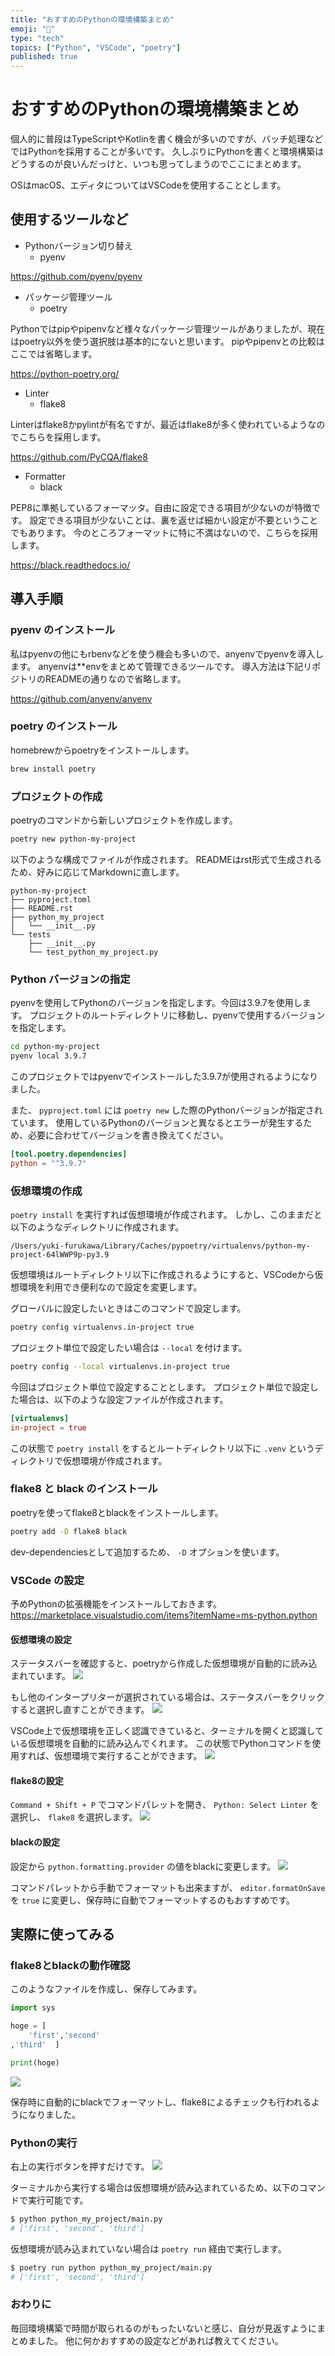 ```yaml
---
title: "おすすめのPythonの環境構築まとめ"
emoji: "🐍"
type: "tech"
topics: ["Python", "VSCode", "poetry"]
published: true
---
```


# おすすめのPythonの環境構築まとめ

個人的に普段はTypeScriptやKotlinを書く機会が多いのですが、バッチ処理などではPythonを採用することが多いです。
久しぶりにPythonを書くと環境構築はどうするのが良いんだっけと、いつも思ってしまうのでここにまとめます。

OSはmacOS、エディタについてはVSCodeを使用することとします。

## 使用するツールなど

- Pythonバージョン切り替え
  - pyenv

https://github.com/pyenv/pyenv

- パッケージ管理ツール
  - poetry

Pythonではpipやpipenvなど様々なパッケージ管理ツールがありましたが、現在はpoetry以外を使う選択肢は基本的にないと思います。
pipやpipenvとの比較はここでは省略します。

https://python-poetry.org/

- Linter
  - flake8

Linterはflake8かpylintが有名ですが、最近はflake8が多く使われているようなのでこちらを採用します。

https://github.com/PyCQA/flake8

- Formatter
  - black

PEP8に準拠しているフォーマッタ。自由に設定できる項目が少ないのが特徴です。
設定できる項目が少ないことは、裏を返せば細かい設定が不要ということでもあります。
今のところフォーマットに特に不満はないので、こちらを採用します。

https://black.readthedocs.io/

## 導入手順

### pyenv のインストール

私はpyenvの他にもrbenvなどを使う機会も多いので、anyenvでpyenvを導入します。
anyenvは\*\*envをまとめて管理できるツールです。
導入方法は下記リポジトリのREADMEの通りなので省略します。

https://github.com/anyenv/anyenv

### poetry のインストール

homebrewからpoetryをインストールします。

```bash
brew install poetry
```

### プロジェクトの作成

poetryのコマンドから新しいプロジェクトを作成します。

```bash
poetry new python-my-project
```

以下のような構成でファイルが作成されます。
READMEはrst形式で生成されるため、好みに応じてMarkdownに直します。

```
python-my-project
├── pyproject.toml
├── README.rst
├── python_my_project
│   └── __init__.py
└── tests
    ├── __init__.py
    └── test_python_my_project.py
```

### Python バージョンの指定

pyenvを使用してPythonのバージョンを指定します。今回は3.9.7を使用します。
プロジェクトのルートディレクトリに移動し、pyenvで使用するバージョンを指定します。

```bash
cd python-my-project
pyenv local 3.9.7
```

このプロジェクトではpyenvでインストールした3.9.7が使用されるようになりました。

また、 `pyproject.toml` には `poetry new` した際のPythonバージョンが指定されています。
使用しているPythonのバージョンと異なるとエラーが発生するため、必要に合わせてバージョンを書き換えてください。

```toml:pyproject.toml
[tool.poetry.dependencies]
python = "^3.9.7"
```

### 仮想環境の作成

`poetry install` を実行すれば仮想環境が作成されます。
しかし、このままだと以下のようなディレクトリに作成されます。

```
/Users/yuki-furukawa/Library/Caches/pypoetry/virtualenvs/python-my-project-64lWWP9p-py3.9
```

仮想環境はルートディレクトリ以下に作成されるようにすると、VSCodeから仮想環境を利用でき便利なので設定を変更します。

グローバルに設定したいときはこのコマンドで設定します。

```bash
poetry config virtualenvs.in-project true
```

プロジェクト単位で設定したい場合は `--local` を付けます。

```bash
poetry config --local virtualenvs.in-project true
```

今回はプロジェクト単位で設定することとします。
プロジェクト単位で設定した場合は、以下のような設定ファイルが作成されます。

```toml:poetry.toml
[virtualenvs]
in-project = true
```

この状態で `poetry install` をするとルートディレクトリ以下に `.venv` というディレクトリで仮想環境が作成されます。

### flake8 と black のインストール

poetryを使ってflake8とblackをインストールします。

```bash
poetry add -D flake8 black
```

dev-dependenciesとして追加するため、 `-D` オプションを使います。

### VSCode の設定

予めPythonの拡張機能をインストールしておきます。
https://marketplace.visualstudio.com/items?itemName=ms-python.python

#### 仮想環境の設定

ステータスバーを確認すると、poetryから作成した仮想環境が自動的に読み込まれています。
![](https://storage.googleapis.com/zenn-user-upload/b177cba2a10b97030bcc7e21.png)

もし他のインタープリターが選択されている場合は、ステータスバーをクリックすると選択し直すことができます。
![](https://storage.googleapis.com/zenn-user-upload/fdf43184edc9b07c5f203e18.png)

VSCode上で仮想環境を正しく認識できていると、ターミナルを開くと認識している仮想環境を自動的に読み込んでくれます。
この状態でPythonコマンドを使用すれば、仮想環境で実行することができます。
![](https://storage.googleapis.com/zenn-user-upload/b7292e67f224c0b8e88269d3.png)

#### flake8の設定

`Command + Shift + P` でコマンドパレットを開き、 `Python: Select Linter` を選択し、 `flake8` を選択します。
![](https://storage.googleapis.com/zenn-user-upload/8c102a80b27626836731d172.png)

#### blackの設定

設定から `python.formatting.provider` の値をblackに変更します。
![](https://storage.googleapis.com/zenn-user-upload/be8fae19be666b821419f6e8.png)

コマンドパレットから手動でフォーマットも出来ますが、 `editor.formatOnSave` を `true` に変更し、保存時に自動でフォーマットするのもおすすめです。

## 実際に使ってみる

### flake8とblackの動作確認

このようなファイルを作成し、保存してみます。

```python:main.py
import sys

hoge = [
    'first','second'
,'third'  ]

print(hoge)
```

![](https://storage.googleapis.com/zenn-user-upload/9db6d1c38781c51f78c772e4.png)

保存時に自動的にblackでフォーマットし、flake8によるチェックも行われるようになりました。

### Pythonの実行

右上の実行ボタンを押すだけです。
![](https://storage.googleapis.com/zenn-user-upload/8d7199604501a667586e807f.png)

ターミナルから実行する場合は仮想環境が読み込まれているため、以下のコマンドで実行可能です。

```bash
$ python python_my_project/main.py
# ['first', 'second', 'third']
```

仮想環境が読み込まれていない場合は `poetry run` 経由で実行します。

```bash
$ poetry run python python_my_project/main.py
# ['first', 'second', 'third']
```

### おわりに

毎回環境構築で時間が取られるのがもったいないと感じ、自分が見返すようにまとめました。
他に何かおすすめの設定などがあれば教えてください。
